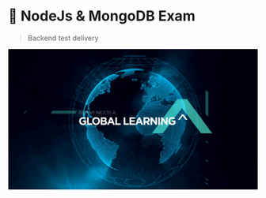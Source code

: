 # :abacus: NodeJs & MongoDB Exam

>Backend test delivery

<p align="center">
  <img src="gl.png?raw=true" />
</p>
